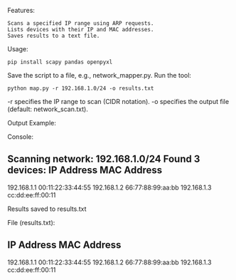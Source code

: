 Features:

    Scans a specified IP range using ARP requests.
    Lists devices with their IP and MAC addresses.
    Saves results to a text file.

Usage:

    pip install scapy pandas openpyxl

Save the script to a file, e.g., network_mapper.py.
Run the tool:

    python map.py -r 192.168.1.0/24 -o results.txt

  -r specifies the IP range to scan (CIDR notation).
        -o specifies the output file (default: network_scan.txt).

Output Example:

Console:

Scanning network: 192.168.1.0/24
Found 3 devices:
IP Address              MAC Address
----------------------------------------
192.168.1.1             00:11:22:33:44:55
192.168.1.2             66:77:88:99:aa:bb
192.168.1.3             cc:dd:ee:ff:00:11

Results saved to results.txt

File (results.txt):

IP Address              MAC Address
----------------------------------------
192.168.1.1             00:11:22:33:44:55
192.168.1.2             66:77:88:99:aa:bb
192.168.1.3             cc:dd:ee:ff:00:11
